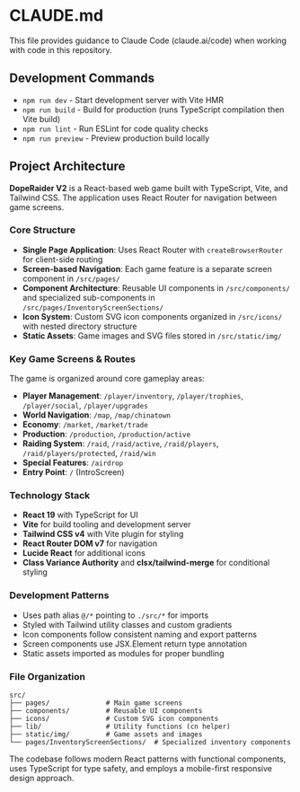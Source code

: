 # CLAUDE.md

This file provides guidance to Claude Code (claude.ai/code) when working with code in this repository.

## Development Commands

- `npm run dev` - Start development server with Vite HMR
- `npm run build` - Build for production (runs TypeScript compilation then Vite build)
- `npm run lint` - Run ESLint for code quality checks
- `npm run preview` - Preview production build locally

## Project Architecture

**DopeRaider V2** is a React-based web game built with TypeScript, Vite, and Tailwind CSS. The application uses React Router for navigation between game screens.

### Core Structure

- **Single Page Application**: Uses React Router with `createBrowserRouter` for client-side routing
- **Screen-based Navigation**: Each game feature is a separate screen component in `/src/pages/`
- **Component Architecture**: Reusable UI components in `/src/components/` and specialized sub-components in `/src/pages/InventoryScreenSections/`
- **Icon System**: Custom SVG icon components organized in `/src/icons/` with nested directory structure
- **Static Assets**: Game images and SVG files stored in `/src/static/img/`

### Key Game Screens & Routes

The game is organized around core gameplay areas:

- **Player Management**: `/player/inventory`, `/player/trophies`, `/player/social`, `/player/upgrades`
- **World Navigation**: `/map`, `/map/chinatown`
- **Economy**: `/market`, `/market/trade`
- **Production**: `/production`, `/production/active`
- **Raiding System**: `/raid`, `/raid/active`, `/raid/players`, `/raid/players/protected`, `/raid/win`
- **Special Features**: `/airdrop`
- **Entry Point**: `/` (IntroScreen)

### Technology Stack

- **React 19** with TypeScript for UI
- **Vite** for build tooling and development server
- **Tailwind CSS v4** with Vite plugin for styling
- **React Router DOM v7** for navigation
- **Lucide React** for additional icons
- **Class Variance Authority** and **clsx/tailwind-merge** for conditional styling

### Development Patterns

- Uses path alias `@/*` pointing to `./src/*` for imports
- Styled with Tailwind utility classes and custom gradients
- Icon components follow consistent naming and export patterns
- Screen components use JSX.Element return type annotation
- Static assets imported as modules for proper bundling

### File Organization

```
src/
├── pages/              # Main game screens
├── components/         # Reusable UI components  
├── icons/              # Custom SVG icon components
├── lib/                # Utility functions (cn helper)
├── static/img/         # Game assets and images
└── pages/InventoryScreenSections/  # Specialized inventory components
```

The codebase follows modern React patterns with functional components, uses TypeScript for type safety, and employs a mobile-first responsive design approach.